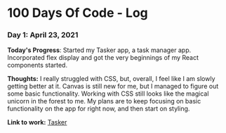 # 100 Days Of Code - Log

### Day 1: April 23, 2021

**Today's Progress**: Started my Tasker app, a task manager app. Incorporated flex display and got the very beginnings of my React components started. 

**Thoughts:** I really struggled with CSS, but, overall, I feel like I am slowly getting better at it. Canvas is still new for me, but I managed to figure out some basic functionality.
Working with CSS still looks like the magical unicorn in the forest to me. My plans are to keep focusing on basic functionality on the app for right now, and then start on styling.

**Link to work:** [Tasker](https://github.com/BeccaN/tasker)
